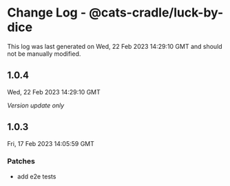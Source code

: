# Change Log - @cats-cradle/luck-by-dice

This log was last generated on Wed, 22 Feb 2023 14:29:10 GMT and should not be manually modified.

## 1.0.4
Wed, 22 Feb 2023 14:29:10 GMT

_Version update only_

## 1.0.3
Fri, 17 Feb 2023 14:05:59 GMT

### Patches

- add e2e tests

